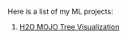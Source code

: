 Here is a list of my ML projects:

1. [H2O MOJO Tree Visualization](https://github.com/Avkash/mldl/tree/master/myprojects/h2o_mojo_tree_visualization)

 
